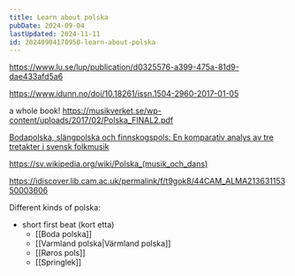 ```yaml
---
title: Learn about polska
pubDate: 2024-09-04
lastUpdated: 2024-11-11
id: 20240904170950-learn-about-polska
---
```


<https://www.lu.se/lup/publication/d0325576-a399-475a-81d9-dae433afd5a6>

<https://www.idunn.no/doi/10.18261/issn.1504-2960-2017-01-05>

a whole book! <https://musikverket.se/wp-content/uploads/2017/02/Polska_FINAL2.pdf>

[Bodapolska, slängpolska och finnskogspols: En komparativ analys av tre tretakter i svensk folkmusik](https://web.archive.org/web/20220709192314/http://www.diva-portal.org/smash/get/diva2:1677292/FULLTEXT01.pdf)

<https://sv.wikipedia.org/wiki/Polska_(musik_och_dans)>

<https://idiscover.lib.cam.ac.uk/permalink/f/t9gok8/44CAM_ALMA21363115350003606>

Different kinds of polska:

- short first beat (kort etta)
  - [[Boda polska]]
  - [[Varmland polska|Värmland polska]]
  - [[Røros pols]]
  - [[Springlek]]
